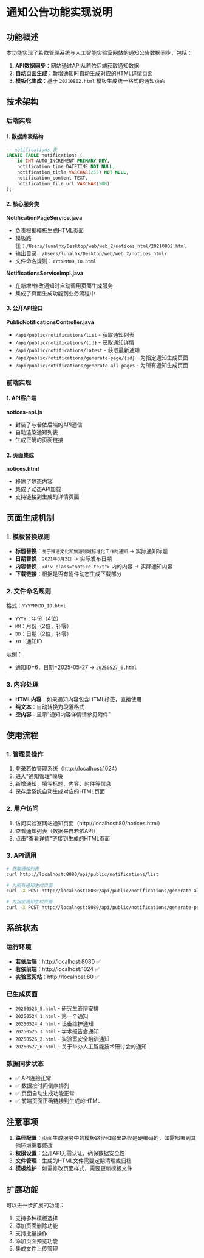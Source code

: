 # 通知公告功能实现说明

## 功能概述

本功能实现了若依管理系统与人工智能实验室网站的通知公告数据同步，包括：

1. **API数据同步**：网站通过API从若依后端获取通知数据
2. **自动页面生成**：新增通知时自动生成对应的HTML详情页面
3. **模板化生成**：基于 `20210802.html` 模板生成统一格式的通知页面

## 技术架构

### 后端实现

#### 1. 数据库表结构
```sql
-- notifications 表
CREATE TABLE notifications (
    id INT AUTO_INCREMENT PRIMARY KEY,
    notification_time DATETIME NOT NULL,
    notification_title VARCHAR(255) NOT NULL,
    notification_content TEXT,
    notification_file_url VARCHAR(500)
);
```

#### 2. 核心服务类

**NotificationPageService.java**
- 负责根据模板生成HTML页面
- 模板路径：`/Users/lunalhx/Desktop/web/web_2/notices_html/20210802.html`
- 输出目录：`/Users/lunalhx/Desktop/web/web_2/notices_html/`
- 文件命名规则：`YYYYMMDD_ID.html`

**NotificationsServiceImpl.java**
- 在新增/修改通知时自动调用页面生成服务
- 集成了页面生成功能到业务流程中

#### 3. 公开API接口

**PublicNotificationsController.java**
- `/api/public/notifications/list` - 获取通知列表
- `/api/public/notifications/{id}` - 获取通知详情
- `/api/public/notifications/latest` - 获取最新通知
- `/api/public/notifications/generate-page/{id}` - 为指定通知生成页面
- `/api/public/notifications/generate-all-pages` - 为所有通知生成页面

### 前端实现

#### 1. API客户端
**notices-api.js**
- 封装了与若依后端的API通信
- 自动渲染通知列表
- 生成正确的页面链接

#### 2. 页面集成
**notices.html**
- 移除了静态内容
- 集成了动态API加载
- 支持链接到生成的详情页面

## 页面生成机制

### 1. 模板替换规则

- **标题替换**：`关于推进文化和旅游领域标准化工作的通知` → 实际通知标题
- **日期替换**：`2021年8月2日` → 实际发布日期
- **内容替换**：`<div class="notice-text">` 内的内容 → 实际通知内容
- **下载链接**：根据是否有附件动态生成下载部分

### 2. 文件命名规则

格式：`YYYYMMDD_ID.html`
- `YYYY`：年份（4位）
- `MM`：月份（2位，补零）
- `DD`：日期（2位，补零）
- `ID`：通知ID

示例：
- 通知ID=6，日期=2025-05-27 → `20250527_6.html`

### 3. 内容处理

- **HTML内容**：如果通知内容包含HTML标签，直接使用
- **纯文本**：自动转换为段落格式
- **空内容**：显示"通知内容详情请参见附件"

## 使用流程

### 1. 管理员操作
1. 登录若依管理系统（http://localhost:1024）
2. 进入"通知管理"模块
3. 新增通知，填写标题、内容、附件等信息
4. 保存后系统自动生成对应的HTML页面

### 2. 用户访问
1. 访问实验室网站通知页面（http://localhost:80/notices.html）
2. 查看通知列表（数据来自若依API）
3. 点击"查看详情"链接到生成的HTML页面

### 3. API调用
```bash
# 获取通知列表
curl http://localhost:8080/api/public/notifications/list

# 为所有通知生成页面
curl -X POST http://localhost:8080/api/public/notifications/generate-all-pages

# 为指定通知生成页面
curl -X POST http://localhost:8080/api/public/notifications/generate-page/6
```

## 系统状态

### 运行环境
- **若依后端**：http://localhost:8080 ✅
- **若依前端**：http://localhost:1024 ✅
- **实验室网站**：http://localhost:80 ✅

### 已生成页面
- `20250523_5.html` - 研究生答辩安排
- `20250524_1.html` - 第一个通知
- `20250524_4.html` - 设备维护通知
- `20250525_3.html` - 学术报告会通知
- `20250526_2.html` - 实验室安全培训通知
- `20250527_6.html` - 关于举办人工智能技术研讨会的通知

### 数据同步状态
- ✅ API连接正常
- ✅ 数据按时间倒序排列
- ✅ 页面自动生成功能正常
- ✅ 前端页面正确链接到生成的HTML

## 注意事项

1. **路径配置**：页面生成服务中的模板路径和输出路径是硬编码的，如需部署到其他环境需要修改
2. **权限设置**：公开API无需认证，确保数据安全性
3. **文件管理**：生成的HTML文件需要定期清理或归档
4. **模板维护**：如需修改页面样式，需要更新模板文件

## 扩展功能

可以进一步扩展的功能：
1. 支持多种模板选择
2. 添加页面删除功能
3. 支持批量操作
4. 添加页面预览功能
5. 集成文件上传管理 